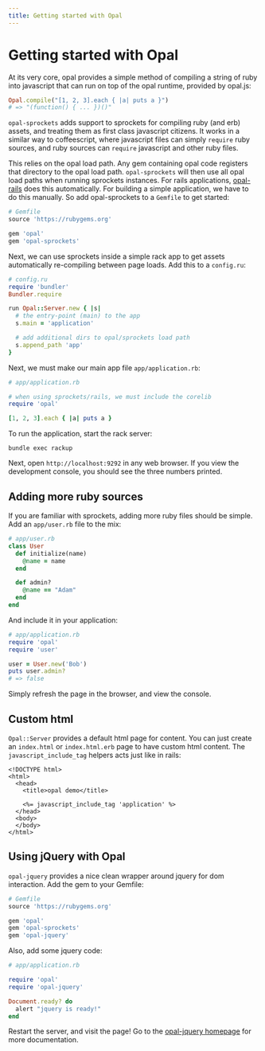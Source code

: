 ```yaml
---
title: Getting started with Opal
---
```


# Getting started with Opal

At its very core, opal provides a simple method of compiling a string of ruby
into javascript that can run on top of the opal runtime, provided by opal.js:

```ruby
Opal.compile("[1, 2, 3].each { |a| puts a }")
# => "(function() { ... })()"
```

`opal-sprockets` adds support to sprockets for compiling ruby (and erb) assets,
and treating them as first class javascript citizens. It works in a similar way
to coffeescript, where javascript files can simply `require` ruby sources, and
ruby sources can `require` javascript and other ruby files.

This relies on the opal load path. Any gem containing opal code registers that
directory to the opal load path. `opal-sprockets` will then use all opal load
paths when running sprockets instances. For rails applications,
[opal-rails](http://github.com/opal/opal-rails) does this automatically. For
building a simple application, we have to do this manually. So add opal-sprockets
to a `Gemfile` to get started:

```ruby
# Gemfile
source 'https://rubygems.org'

gem 'opal'
gem 'opal-sprockets'
```

Next, we can use sprockets inside a simple rack app to get assets automatically
re-compiling between page loads. Add this to a `config.ru`:

```ruby
# config.ru
require 'bundler'
Bundler.require

run Opal::Server.new { |s|
  # the entry-point (main) to the app
  s.main = 'application'

  # add additional dirs to opal/sprockets load path
  s.append_path 'app'
}
```

Next, we must make our main app file `app/application.rb`:

```ruby
# app/application.rb

# when using sprockets/rails, we must include the corelib
require 'opal'

[1, 2, 3].each { |a| puts a }
```

To run the application, start the rack server:

```
bundle exec rackup
```

Next, open `http://localhost:9292` in any web browser. If you view the development
console, you should see the three numbers printed.

## Adding more ruby sources

If you are familiar with sprockets, adding more ruby files should be simple. Add
an `app/user.rb` file to the mix:

```ruby
# app/user.rb
class User
  def initialize(name)
    @name = name
  end

  def admin?
    @name == "Adam"
  end
end
```

And include it in your application:

```ruby
# app/application.rb
require 'opal'
require 'user'

user = User.new('Bob')
puts user.admin?
# => false
```

Simply refresh the page in the browser, and view the console.

## Custom html

`Opal::Server` provides a default html page for content. You can just create
an `index.html` or `index.html.erb` page to have custom html content. The
`javascript_include_tag` helpers acts just like in rails:

```erb
<!DOCTYPE html>
<html>
  <head>
    <title>opal demo</title>

    <%= javascript_include_tag 'application' %>
  </head>
  <body>
  </body>
</html>
```

## Using jQuery with Opal

`opal-jquery` provides a nice clean wrapper around jquery for dom interaction.
Add the gem to your Gemfile:

```ruby
# Gemfile
source 'https://rubygems.org'

gem 'opal'
gem 'opal-sprockets'
gem 'opal-jquery'
```

Also, add some jquery code:

```ruby
# app/application.rb

require 'opal'
require 'opal-jquery'

Document.ready? do
  alert "jquery is ready!"
end
```

Restart the server, and visit the page! Go to the
[opal-jquery homepage](http://github.com/opal/opal-jquery) for more documentation.
